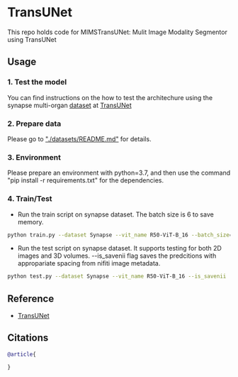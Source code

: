 # TransUNet
This repo holds code for MIMSTransUNet: Mulit Image Modality Segmentor using TransUNet

## Usage

### 1. Test the model
You can find instructions on the how to test the architechure using the synapse multi-organ [dataset](https://drive.google.com/drive/folders/1ACJEoTp-uqfFJ73qS3eUObQh52nGuzCd?usp=sharing) at [TransUNet](https://github.com/Beckschen/TransUNet)
### 2. Prepare data

Please go to ["./datasets/README.md"](datasets/README.md) for details.

### 3. Environment

Please prepare an environment with python=3.7, and then use the command "pip install -r requirements.txt" for the dependencies.

### 4. Train/Test

- Run the train script on synapse dataset. The batch size is 6 to save memory.

```bash
python train.py --dataset Synapse --vit_name R50-ViT-B_16 --batch_size=6 --base_lr=0.01 --max_epochs=150 --max_iterations=30000
```

- Run the test script on synapse dataset. It supports testing for both 2D images and 3D volumes. --is_savenii flag saves the predcitions with appropariate spacing from nifiti image metadata.

```bash
python test.py --dataset Synapse --vit_name R50-ViT-B_16 --is_savenii
```

## Reference
* [TransUNet](https://github.com/Beckschen/TransUNet)

## Citations

```bibtex
@article{

}
```
